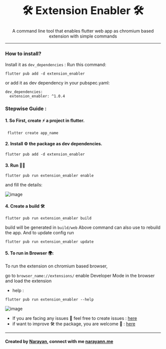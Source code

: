 <div align="center">
<h1 align="center"  style="font-size: 35px;">🛠️ Extension Enabler 🛠️</h1>
<p align="center">
A command line tool that enables flutter web app as chromium based extension with simple commands
</p>
</div>

---

### How to install?

Install it as `dev_dependencies` :
Run this command:

```
flutter pub add -d extension_enabler
```

or add it as dev dependency in your pubspec.yaml:

```
dev_dependencies:
  extension_enabler: ^1.0.4
```

### Stepwise Guide :

#### 1. So First, create ⚡ a project in flutter.

```
 flutter create app_name
```

#### 2. Install ⚙️ the package as dev dependencies.

```
flutter pub add -d extension_enabler
```

#### 3. Run 🏃‍♂️

```
flutter pub run extension_enabler enable
```

and fill the details:

![image](https://user-images.githubusercontent.com/64174995/212165333-10ce1d61-33e1-401b-80dc-5c0e7ef080fa.png)

#### 4. Create a build 🛠️

```
flutter pub run extension_enabler build
```

build will be generated in `build/web`
Above command can also use to rebuild the app.
And to update config run

```
flutter pub run extension_enabler update
```

#### 5. To run in Browser 🌍:

To run the extension on chromium based browser,

go to `browser_name://extensions/` enable Developer Mode in the browser and load the extension

- help :

```
flutter pub run extension_enabler --help
```

![image](https://user-images.githubusercontent.com/64174995/212167844-45ae43f3-036e-4211-bb81-b443b2222908.png)

- If you are facing any issues 🤔 feel free to create issues : [here](https://github.com/narayann7/ExtensionEnabler/issues)
- if want to improve 🛠️ the package, you are welcome 🙏 : [here](https://github.com/narayann7/ExtensionEnabler)

---

#### Created by [Narayan](https://www.linkedin.com/in/narayann/), connect with me [narayann.me](https://narayann.me/)
